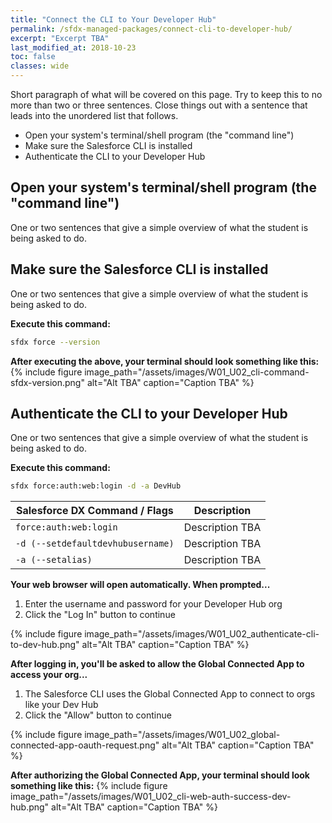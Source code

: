 ```yaml
---
title: "Connect the CLI to Your Developer Hub"
permalink: /sfdx-managed-packages/connect-cli-to-developer-hub/
excerpt: "Excerpt TBA"
last_modified_at: 2018-10-23
toc: false
classes: wide
---
```


Short paragraph of what will be covered on this page.  Try to keep this to no more than two or three sentences. Close things out with a sentence that leads into the unordered list that follows.

* Open your system's terminal/shell program (the "command line")
* Make sure the Salesforce CLI is installed
* Authenticate the CLI to your Developer Hub

## Open your system's terminal/shell program (the "command line")
One or two sentences that give a simple overview of what the student is being asked to do.

## Make sure the Salesforce CLI is installed
One or two sentences that give a simple overview of what the student is being asked to do.

**Execute this command:**
```bash
sfdx force --version
```
**After executing the above, your terminal should look something like this:**
{% include figure image_path="/assets/images/W01_U02_cli-command-sfdx-version.png" alt="Alt TBA" caption="Caption TBA" %}

## Authenticate the CLI to your Developer Hub
One or two sentences that give a simple overview of what the student is being asked to do.

**Execute this command:**
```bash
sfdx force:auth:web:login -d -a DevHub
```

| Salesforce DX Command / Flags     | Description                                             |
| ----------------------------------| --------------------------------------------------------|
| `force:auth:web:login`            | Description TBA                                         |
| `-d (--setdefaultdevhubusername)` | Description TBA                                         |
| `-a (--setalias)`                 | Description TBA                                         |

**Your web browser will open automatically. When prompted...**
1. Enter the username and password for your Developer Hub org
2. Click the "Log In" button to continue

{% include figure image_path="/assets/images/W01_U02_authenticate-cli-to-dev-hub.png" alt="Alt TBA" caption="Caption TBA" %}

**After logging in, you'll be asked to allow the Global Connected App to access your org...**
1. The Salesforce CLI uses the Global Connected App to connect to orgs like your Dev Hub
2. Click the "Allow" button to continue

{% include figure image_path="/assets/images/W01_U02_global-connected-app-oauth-request.png" alt="Alt TBA" caption="Caption TBA" %}

**After authorizing the Global Connected App, your terminal should look something like this:**
{% include figure image_path="/assets/images/W01_U02_cli-web-auth-success-dev-hub.png" alt="Alt TBA" caption="Caption TBA" %}



<!--
**Your Screen Should Look Like This**
{% include figure image_path="/assets/images/xxxxxxxxxxx" alt="Alt TBA" caption="Caption TBA" %}


**Your Screen Should Look Like This**
{% include figure image_path="/assets/images/xxxxxxxxxxx" alt="Alt TBA" caption="Caption TBA" %}
-->